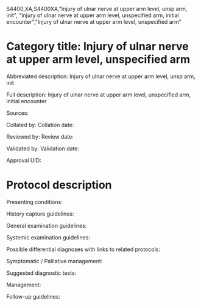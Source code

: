 S4400,XA,S4400XA,"Injury of ulnar nerve at upper arm level, unsp arm, init", "Injury of ulnar nerve at upper arm level, unspecified arm, initial encounter","Injury of ulnar nerve at upper arm level, unspecified arm"
# Category title: Injury of ulnar nerve at upper arm level, unspecified arm

Abbreviated description: Injury of ulnar nerve at upper arm level, unsp arm, init

Full description: Injury of ulnar nerve at upper arm level, unspecified arm, initial encounter

Sources:

Collated by:
Collation date:

Reviewed by:
Review date:

Validated by:
Validation date:

Approval UID:

# Protocol description

Presenting conditions:

History capture guidelines:

General examination guidelines:

Systemic examination guidelines:

Possible differential diagnoses with links to related protocols:

Symptomatic / Palliative management:

Suggested diagnostic tests:

Management:

Follow-up guidelines:
